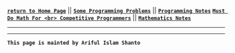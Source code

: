 [**`return to Home Page`**](https://shanto-swe029.github.io) || [**`Some Programming Problems`**](https://shanto-swe029.github.io/programmingproblems) || [**`Programming Notes`**](https://shanto-swe029.github.io/programmingnotes)
[**`Must Do Math For <br> Competitive Programmers`**](https://shanto-swe029.github.io/must-do-math-cp/home) || [**`Mathematics Notes`**](https://shanto-swe029.github.io/mathematicsnotes)

***




***

**`This page is mainted by Ariful Islam Shanto`**
